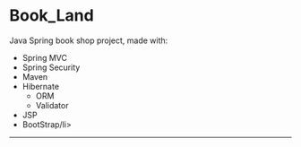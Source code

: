 # Book_Land
Java Spring book shop project,
made with:
<ul>
<li>Spring MVC</li>
<li>Spring Security</li>
<li>Maven</li>
<li>Hibernate
<ul>
<li>ORM</li>
<li>Validator</li>
</ul></li>
<li>JSP</li>
<li>BootStrap/li>
</ul>
<hr>


